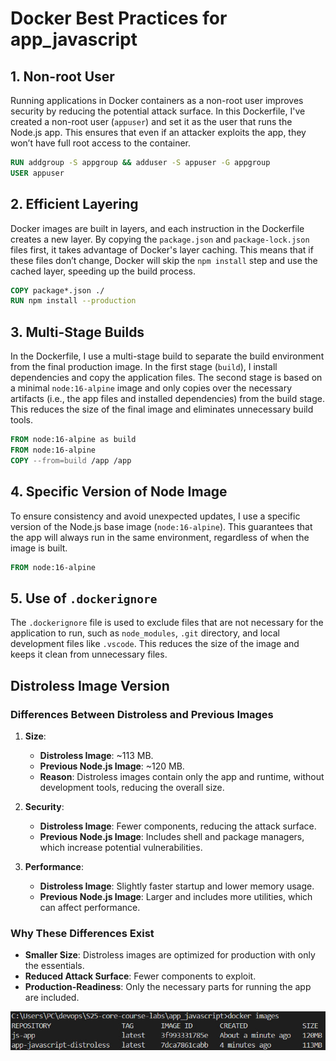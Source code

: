 # Docker Best Practices for app_javascript

## 1. Non-root User

Running applications in Docker containers as a non-root user improves security by reducing the potential attack surface. In this Dockerfile, I've created a non-root user (`appuser`) and set it as the user that runs the Node.js app. This ensures that even if an attacker exploits the app, they won’t have full root access to the container.

```Dockerfile
RUN addgroup -S appgroup && adduser -S appuser -G appgroup
USER appuser
```

## 2. Efficient Layering

Docker images are built in layers, and each instruction in the Dockerfile creates a new layer. By copying the `package.json` and `package-lock.json` files first, it takes advantage of Docker's layer caching. This means that if these files don’t change, Docker will skip the `npm install` step and use the cached layer, speeding up the build process.

```Dockerfile
COPY package*.json ./
RUN npm install --production
```

## 3. Multi-Stage Builds

In the Dockerfile, I use a multi-stage build to separate the build environment from the final production image. In the first stage (`build`), I install dependencies and copy the application files. The second stage is based on a minimal `node:16-alpine` image and only copies over the necessary artifacts (i.e., the app files and installed dependencies) from the build stage. This reduces the size of the final image and eliminates unnecessary build tools.

```Dockerfile
FROM node:16-alpine as build
FROM node:16-alpine
COPY --from=build /app /app
```

## 4. Specific Version of Node Image

To ensure consistency and avoid unexpected updates, I use a specific version of the Node.js base image (`node:16-alpine`). This guarantees that the app will always run in the same environment, regardless of when the image is built.

```Dockerfile
FROM node:16-alpine
```

## 5. Use of `.dockerignore`

The `.dockerignore` file is used to exclude files that are not necessary for the application to run, such as `node_modules`, `.git` directory, and local development files like `.vscode`. This reduces the size of the image and keeps it clean from unnecessary files.

## **Distroless Image Version**

### **Differences Between Distroless and Previous Images**

1. **Size**:
   - **Distroless Image**: ~113 MB.
   - **Previous Node.js Image**: ~120 MB.
   - **Reason**: Distroless images contain only the app and runtime, without development tools, reducing the overall size.

2. **Security**:
   - **Distroless Image**: Fewer components, reducing the attack surface.
   - **Previous Node.js Image**: Includes shell and package managers, which increase potential vulnerabilities.

3. **Performance**:
   - **Distroless Image**: Slightly faster startup and lower memory usage.
   - **Previous Node.js Image**: Larger and includes more utilities, which can affect performance.

### **Why These Differences Exist**

- **Smaller Size**: Distroless images are optimized for production with only the essentials.
- **Reduced Attack Surface**: Fewer components to exploit.
- **Production-Readiness**: Only the necessary parts for running the app are included.

![Images compare](/app_javascript/images_compare.jpg)
